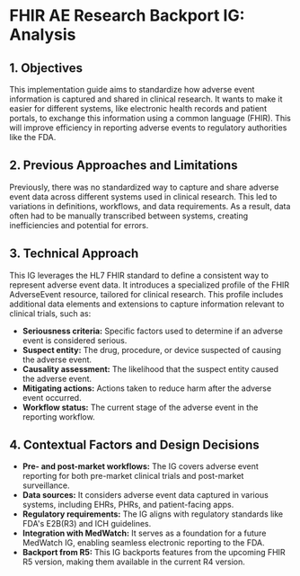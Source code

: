 # FHIR AE Research Backport IG: Analysis

## 1. Objectives 

This implementation guide aims to standardize how adverse event information is captured and shared in clinical research. It wants to make it easier for different systems, like electronic health records and patient portals, to exchange this information using a common language (FHIR). This will improve efficiency in reporting adverse events to regulatory authorities like the FDA.

## 2. Previous Approaches and Limitations

Previously, there was no standardized way to capture and share adverse event data across different systems used in clinical research. This led to variations in definitions, workflows, and data requirements. As a result, data often had to be manually transcribed between systems, creating inefficiencies and potential for errors.

## 3. Technical Approach

This IG leverages the HL7 FHIR standard to define a consistent way to represent adverse event data. It introduces a specialized profile of the FHIR AdverseEvent resource, tailored for clinical research. This profile includes additional data elements and extensions to capture information relevant to clinical trials, such as:

* **Seriousness criteria:** Specific factors used to determine if an adverse event is considered serious.
* **Suspect entity:** The drug, procedure, or device suspected of causing the adverse event.
* **Causality assessment:** The likelihood that the suspect entity caused the adverse event.
* **Mitigating actions:** Actions taken to reduce harm after the adverse event occurred.
* **Workflow status:** The current stage of the adverse event in the reporting workflow.

## 4. Contextual Factors and Design Decisions

* **Pre- and post-market workflows:** The IG covers adverse event reporting for both pre-market clinical trials and post-market surveillance.
* **Data sources:** It considers adverse event data captured in various systems, including EHRs, PHRs, and patient-facing apps.
* **Regulatory requirements:** The IG aligns with regulatory standards like FDA's E2B(R3) and ICH guidelines.
* **Integration with MedWatch:** It serves as a foundation for a future MedWatch IG, enabling seamless electronic reporting to the FDA.
* **Backport from R5:** This IG backports features from the upcoming FHIR R5 version, making them available in the current R4 version. 
